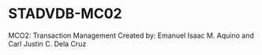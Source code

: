 # STADVDB-MC02
MCO2: Transaction Management
Created by: Emanuel Isaac M. Aquino and Carl Justin C. Dela Cruz
